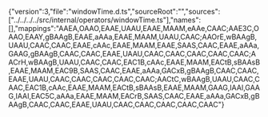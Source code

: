 {"version":3,"file":"windowTime.d.ts","sourceRoot":"","sources":["../../../../src/internal/operators/windowTime.ts"],"names":[],"mappings":"AAEA,OAAO,EAAE,UAAU,EAAE,MAAM,eAAe,CAAC;AAE3C,OAAO,EAAY,gBAAgB,EAAE,aAAa,EAAE,MAAM,UAAU,CAAC;AAOrE,wBAAgB,UAAU,CAAC,CAAC,EAAE,cAAc,EAAE,MAAM,EAAE,SAAS,CAAC,EAAE,aAAa,GAAG,gBAAgB,CAAC,CAAC,EAAE,UAAU,CAAC,CAAC,CAAC,CAAC,CAAC;AACrH,wBAAgB,UAAU,CAAC,CAAC,EAC1B,cAAc,EAAE,MAAM,EACtB,sBAAsB,EAAE,MAAM,EAC9B,SAAS,CAAC,EAAE,aAAa,GACxB,gBAAgB,CAAC,CAAC,EAAE,UAAU,CAAC,CAAC,CAAC,CAAC,CAAC;AACtC,wBAAgB,UAAU,CAAC,CAAC,EAC1B,cAAc,EAAE,MAAM,EACtB,sBAAsB,EAAE,MAAM,GAAG,IAAI,GAAG,IAAI,EAC5C,aAAa,EAAE,MAAM,EACrB,SAAS,CAAC,EAAE,aAAa,GACxB,gBAAgB,CAAC,CAAC,EAAE,UAAU,CAAC,CAAC,CAAC,CAAC,CAAC"}                                                                                                                                                                                                                                                                                                                                                                                                                                                                                